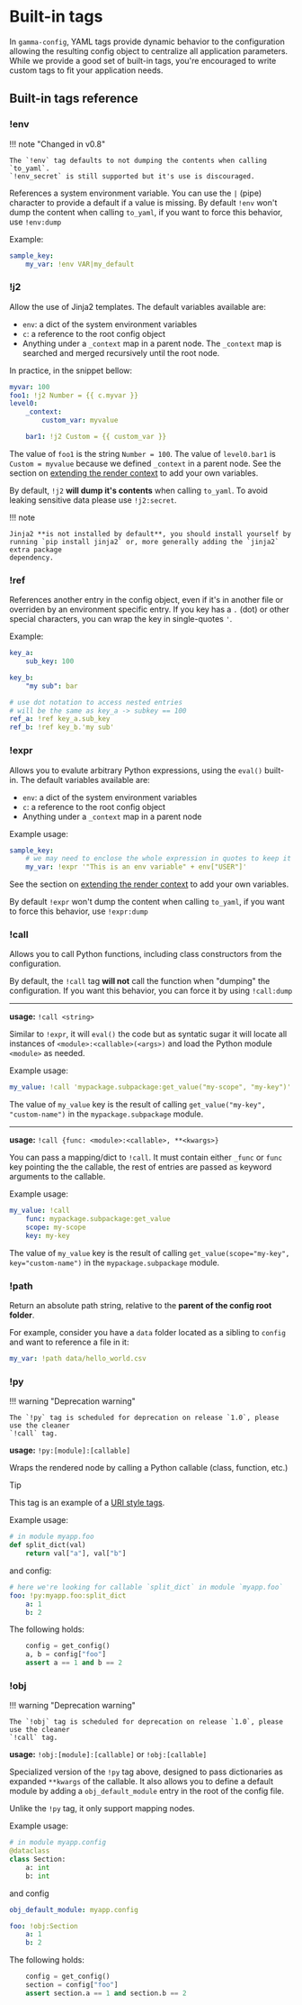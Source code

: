 # Built-in tags

In `gamma-config`, YAML tags provide dynamic behavior to the configuration allowing the
resulting config object to centralize all application parameters. While we provide a
good set of built-in tags, you're encouraged to write custom tags to fit your
application needs.

## Built-in tags reference

### !env

!!! note "Changed in v0.8"

    The `!env` tag defaults to not dumping the contents when calling `to_yaml`. 
    `!env_secret` is still supported but it's use is discouraged.

References a system environment variable. You can use the `|` (pipe) character to
provide a default if a value is missing. By default `!env` won't dump the content
when calling `to_yaml`, if you want to force this behavior, use `!env:dump`

Example:

```yaml
sample_key:
    my_var: !env VAR|my_default
```

### !j2

Allow the use of Jinja2 templates. The default variables available are:

-   `env`: a dict of the system environment variables
-   `c`: a reference to the root config object
-   Anything under a `_context` map in a parent node. The `_context` map is searched
    and merged recursively until the root node.

In practice, in the snippet bellow:

```yaml
myvar: 100
foo1: !j2 Number = {{ c.myvar }}
level0:
    _context:
        custom_var: myvalue

    bar1: !j2 Custom = {{ custom_var }}
```

The value of `foo1` is the string `Number = 100`. The value of `level0.bar1` is `Custom = myvalue` 
because we defined `_context` in a parent node. See the section on [extending
the render context](tags?id=extending-the-render-context) to add your own variables.

By default, `!j2` **will dump it's contents** when calling `to_yaml`. To avoid leaking 
sensitive data please use `!j2:secret`.

!!! note

    Jinja2 **is not installed by default**, you should install yourself by
    running `pip install jinja2` or, more generally adding the `jinja2` extra package
    dependency.

### !ref

References another entry in the config object, even if it's in another file or
overriden by an environment specific entry. If you key has a `.` (dot) or other
special characters, you can wrap the key in single-quotes `'`.

Example:

```yaml
key_a:
    sub_key: 100

key_b:
    "my sub": bar

# use dot notation to access nested entries
# will be the same as key_a -> subkey == 100
ref_a: !ref key_a.sub_key
ref_b: !ref key_b.'my sub'
```

### !expr

Allows you to evalute arbitrary Python expressions, using the `eval()` built-in. The default variables available are:

-   `env`: a dict of the system environment variables
-   `c`: a reference to the root config object
-   Anything under a `_context` map in a parent node

Example usage:

```yaml
sample_key:
    # we may need to enclose the whole expression in quotes to keep it valid YAML
    my_var: !expr '"This is an env variable" + env["USER"]'
```

See the section on [extending the render context](tags?id=extending-the-render-context) to add your own variables.

By default `!expr` won't dump the content when calling `to_yaml`, if you want to force
this behavior, use `!expr:dump`

### !call

Allows you to call Python functions, including class constructors from the
configuration.

By default, the `!call` tag **will not** call the function when "dumping" the
configuration. If you want this behavior, you can force it by using `!call:dump`

---

**usage:** `!call <string>`

Similar to `!expr`, it will `eval()` the code but as syntatic sugar it will locate all
instances of `<module>:<callable>(<args>)` and load the Python module `<module>` as
needed.

Example usage:

```yaml
my_value: !call 'mypackage.subpackage:get_value("my-scope", "my-key")'
```

The value of `my_value` key is the result of calling `get_value("my-key", "custom-name")`
in the `mypackage.subpackage` module.

---

**usage:** `!call {func: <module>:<callable>, **<kwargs>}`

You can pass a mapping/dict to `!call`. It must contain either `_func` or `func` key
pointing the the callable, the rest of entries are passed as keyword arguments to
the callable.

Example usage:

```yaml
my_value: !call
    func: mypackage.subpackage:get_value
    scope: my-scope
    key: my-key
```

The value of `my_value` key is the result of calling `get_value(scope="my-key", key="custom-name")`
in the `mypackage.subpackage` module.


### !path

Return an absolute path string, relative to the **parent of the config root folder**.

For example, consider you have a `data` folder located as a sibling to
`config` and want to reference a file in it:

```yaml
my_var: !path data/hello_world.csv
```


### !py

!!! warning "Deprecation warning"

    The `!py` tag is scheduled for deprecation on release `1.0`, please use the cleaner
    `!call` tag.

**usage:** `!py:[module]:[callable]`

Wraps the rendered node by calling a Python callable (class, function, etc.)

> [!TIP]
> This tag is an example of a [URI style tags](tags?id=uri-style-tags).

Example usage:

```py
# in module myapp.foo
def split_dict(val)
    return val["a"], val["b"]
```

and config:

```yaml
# here we're looking for callable `split_dict` in module `myapp.foo`
foo: !py:myapp.foo:split_dict
    a: 1
    b: 2
```

The following holds:

```py
    config = get_config()
    a, b = config["foo"]
    assert a == 1 and b == 2
```

### !obj

!!! warning "Deprecation warning"

    The `!obj` tag is scheduled for deprecation on release `1.0`, please use the cleaner
    `!call` tag.

**usage:** `!obj:[module]:[callable]` or `!obj:[callable]`

Specialized version of the `!py` tag above, designed to pass dictionaries as expanded `**kwargs` of the callable. It also allows you to define a default module by adding
a `obj_default_module` entry in the root of the config file.

Unlike the `!py` tag, it only support mapping nodes.

Example usage:

```py
# in module myapp.config
@dataclass
class Section:
    a: int
    b: int
```

and config

```yaml
obj_default_module: myapp.config

foo: !obj:Section
    a: 1
    b: 2
```

The following holds:

```py
    config = get_config()
    section = config["foo"]
    assert section.a == 1 and section.b == 2
```
